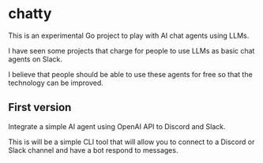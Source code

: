 # chatty

This is an experimental Go project to play with AI chat agents using LLMs.

I have seen some projects that charge for people to use LLMs as basic chat agents on Slack.

I believe that people should be able to use these agents for free so that the technology can be improved.

## First version

Integrate a simple AI agent using OpenAI API to Discord and Slack.

This is will be a simple CLI tool that will allow you to connect to a Discord or Slack channel and have a bot respond to messages.

